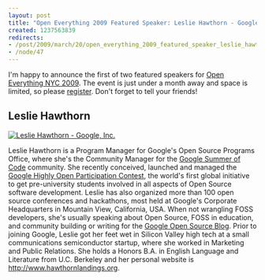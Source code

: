 ```yaml
--- 
layout: post
title: "Open Everything 2009 Featured Speaker: Leslie Hawthorn - Google, Inc."
created: 1237563839
redirects:
- /post/2009/march/20/open_everything_2009_featured_speaker_leslie_hawthorn_google_inc
- /node/47
---
```

I'm happy to announce the first of two featured speakers for <a href="http://nyc.openeverything.us">Open Everything NYC 2009</a>. The event is just under a month away and space is limited, so please <a href="http://spreadsheets.google.com/viewform?hl=en&formkey=cEYzbkdPeEMzOEFISkw0U0VySGtRV0E6MA">register</a>. Don't forget to tell your friends!

<h2>Leslie Hawthorn</h2>

<a href="http://www.flickr.com/photos/johndbritton/3370745222/"><img alt="Leslie Hawthorn - Google, Inc." src="http://farm4.static.flickr.com/3433/3370745222_bc7caa3e8d.jpg" /></a>

Leslie Hawthorn is a Program Manager for Google's Open Source Programs Office, where she's the Community Manager for the <a href="http://code.google.com/soc/">Google Summer of Code</a> community. She recently conceived, launched and managed the <a href="http://code.google.com/opensource/ghop/">Google Highly Open Participation Contest</a>, the world's first global initiative to get pre-university students involved in all aspects of Open Source software development. Leslie has also organized more than 100 open source conferences and hackathons, most held at Google's Corporate Headquarters in Mountain View, California, USA. When not wrangling FOSS developers, she's usually speaking about Open Source, FOSS in education, and community building or writing for the <a href="http://google-opensource.blogspot.com/">Google Open Source Blog</a>. Prior to joining Google, Leslie got her feet wet in Silicon Valley high tech at a small communications semiconductor startup, where she worked in Marketing and Public Relations. She holds a Honors B.A. in English Language and Literature from U.C. Berkeley and her personal website is http://www.hawthornlandings.org.
